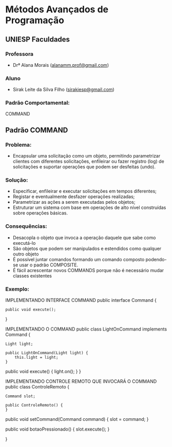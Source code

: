 # Métodos Avançados de Programação

## UNIESP Faculdades

### Professora

* Drª Alana Morais ([alanamm.prof@gmail.com](mailto:alanamm.prof@gmail.com))

### Aluno

* Sirak Leite da Silva Filho ([sirakiesp@gmail.com](mailto:sirakiesp@gmail.com))


### Padrão Comportamental: 

COMMAND


## Padrão COMMAND

### Problema: 

- Encapsular uma solicitação como um objeto, permitindo parametrizar clientes com diferentes solicitações, enfileirar ou fazer registro (log) de solicitações e suportar operações que podem ser desfeitas (undo).


### Solução: 

- Especificar, enfileirar e executar solicitações em tempos diferentes;
- Registar e eventualmente desfazer operações realizadas;
- Parametrizar as ações a serem executadas pelos objetos;
- Estruturar um sistema com base em operações de alto nível construídas sobre operações básicas.


### Consequências: 

- Desacopla o objeto que invoca a operação daquele que sabe como executá-lo
- São objetos que podem ser manipulados e estendidos como qualquer outro objeto
- É possível juntar comandos formando um comando composto podendo-se usar o padrão COMPOSITE.
- É fácil acrescentar novos COMMANDS  porque não é necessário mudar classes existentes


### Exemplo: 

IMPLEMENTANDO INTERFACE COMMAND
public interface Command {

	public void execute();

}

IMPLEMENTANDO O COMMAND
public class LightOnCommand implements Command { 

	Light light;

	public LightOnCommand(Light light) {
		this.light = light;
	}

public void execute() {
		light.on();
	}
}

IMPLEMENTANDO CONTROLE REMOTO QUE INVOCARÁ O COMMAND
public class ControleRemoto { 

	Command slot;
  
	public ControleRemoto() {
	}

public void setCommand(Command command) {
		slot = command;
	}
  
public void botaoPressionado() {
		slot.execute();
	}

}


